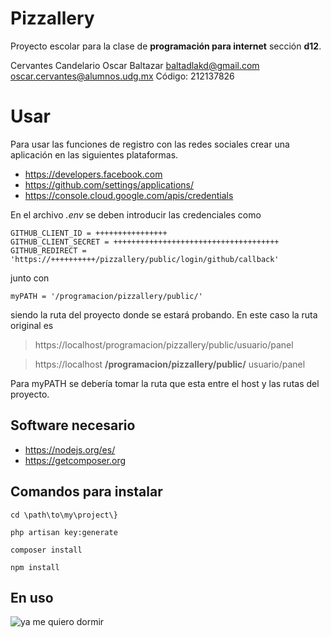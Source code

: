 # Pizzallery
Proyecto escolar para la clase de **programación para internet** sección **d12**.

Cervantes Candelario Oscar Baltazar
baltadlakd@gmail.com
oscar.cervantes@alumnos.udg.mx
Código: 212137826

# Usar
Para usar las funciones de registro con las redes sociales crear una aplicación en las siguientes plataformas.

 - https://developers.facebook.com
 - https://github.com/settings/applications/
 - https://console.cloud.google.com/apis/credentials

En el archivo *.env* se deben introducir las credenciales como

    GITHUB_CLIENT_ID = ++++++++++++++++
    GITHUB_CLIENT_SECRET = +++++++++++++++++++++++++++++++++++++
    GITHUB_REDIRECT = 'https://++++++++++/pizzallery/public/login/github/callback'
junto con

    myPATH = '/programacion/pizzallery/public/'
siendo la ruta del proyecto donde se estará probando. En este caso la ruta original  es

> https://localhost/programacion/pizzallery/public/usuario/panel

>https://localhost **/programacion/pizzallery/public/** usuario/panel

Para myPATH se debería tomar  la ruta que esta entre el host y las rutas del proyecto.
## Software necesario

 - https://nodejs.org/es/
 - https://getcomposer.org

## Comandos para instalar

`cd \path\to\my\project\}`

`php artisan key:generate`

`composer install`

`npm install`

## En uso
![ya me quiero dormir](https://lh4.googleusercontent.com/Fbnx2Sox_SM4zkBoCxu3WgS8D_OIfJQLLnBKXHgpNIv78EtqpN4iU5-yuW7Ty6PMlCvFm9sElDZiCg=w1366-h637-rw)
